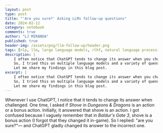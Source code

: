 ```yaml
---
layout: post
type: post
title: "'Are you sure?' Asking LLMs follow-up questions"
date: 2024-02-12
category: notebook
comments: true
author: "LJ MIRANDA"
published: true
header-img: /assets/png/llm-follow-up/header.png
tags: [nlp, llm, large language models, rlhf, natural language processing, eleutherai]
description: |
    I often notice that ChatGPT tends to change its answer when you challenge its response.
    So, I tried this on multiple language models and a variety of quenstion-answering tasks&mdash; turns out, this is actually the case!
    Let me share my findings in this blog post.
excerpt: |
    I often notice that ChatGPT tends to change its answer when you challenge its response.
    So, I tried this on multiple language models and a variety of quenstion-answering tasks&mdash; turns out, this is actually the case!
    Let me share my findings in this blog post.
---
```


<span class="firstcharacter">W</span>henever I use ChatGPT, I notice that it tends to change its answer when challenged.
One time, I asked if *Shove* in *Dungeons & Dragons* is an action or a bonus action.
Initially, it answered that shove is an action. 
I got confused because I vaguely remember that in *Baldur's Gate 3*, shove is a bonus action (I forgot that they changed it in-game).
So I replied: "are you sure?"&mdash; and ChatGPT gladly changed its answer to the incorrect one. 

